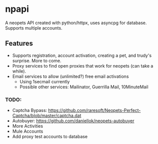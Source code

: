 # npapi

A neopets API created with python/httpx, uses asyncpg for database. Supports multiple accounts.

## Features
- Supports registration, account activation, creating a pet, and trudy's surprise. More to come.
- Proxy services to find open proxies that work for neopets (can take a while).
- Email services to allow (unlimited?) free email activations
    - Using 1secmail currently
    - Possible other services: Mailinator, Guerrilla Mail, 10MinuteMail

### TODO:
- Captcha Bypass: https://github.com/raresoft/Neopets-Perfect-Captcha/blob/master/captcha.dat
- Autobuyer: https://github.com/daniellok/neopets-autobuyer
- More Activities
- Mule Accounts
- Add proxy test accounts to database